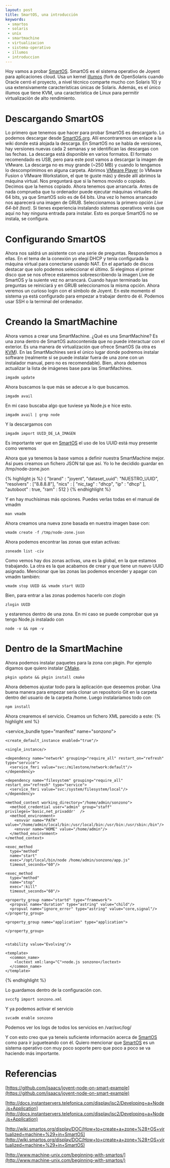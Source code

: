 ```yaml
---
layout: post
title: SmartOS, una introducción
keywords:
 - smartos
 - solaris
 - unix
 - smartmachine
 - virtualizacion
 - sistema-operativo
 - illumos
 - introduccion
---
```


Hoy vamos a probar [SmartOS]. SmartOS es el sistema operativo de Joyent para aplicaciones cloud. Usa un kernel [illumos] (fork de OpenSolaris cuando Oracle cerró el proyecto, a nivel técnico comparte mucho con Solaris 10) y usa extensivamente características únicas de Solaris. Además, es el único illumos que tiene KVM, una característica de Linux para permitir virtualización de alto rendimiento.

# Descargando SmartOS

Lo primero que tenemos que hacer para probar SmartOS es descargarlo. Lo podemos descargar desde [SmartOS.org](http://smartos.org). Allí encontraremos un enlace a la wiki donde está alojada la descarga. En SmartOS no se habla de versiones, hay versiones nuevas cada 2 semanas y se identifican las descargas con las fechas. La descarga está disponible en varios formatos. El formato recomendado es USB, pero para este post vamos a descargar la imagen de VMware. La descarga no es muy grande (~250 MB) y cuando lo tengamos lo descomprimimos en alguna carpeta. Abrimos [VMware Player] (o VMware Fusion o VMware Workstation, el que te guste más) y desde allí abrimos la máquina virtual. Nos preguntará que si la hemos movido o copiado. Decimos que la hemos copiado. Ahora tenemos que arrancarla. Antes de nada comprueba que tu ordenador puede ejecutar máquinas virtuales de 64 bits, ya que SmartOS solo es de 64 bits. Una vez lo hemos arrancado nos aparecerá una imagen de GRUB. Seleccionamos la primero opción _Live 64-bit (text)_. Si tienes experiencia instalando sistemas operativos verás que aquí no hay ninguna entrada para instalar. Esto es porque SmartOS no se instala, se configura.

# Configurando SmartOS

Ahora nos saldrá un asistente con una serie de preguntas. Respondemos a ellas. En el tema de la conexión yo elegí DHCP y tenía configurada la máquina virtual para conectarse usando NAT. En el apartado de discos destacar que solo podemos seleccionar el último. Si elegimos el primer disco que se nos ofrece estaremos sobreescribiendo la imagen Live de SmartOS y la suiente vez no arrancará. Cuando hayan terminado las preguntas se reiniciará y en GRUB seleccionamos la misma opción. Ahora veremos un curioso login con el símbolo de Joyent. En este momento el sistema ya está configurado para empezar a trabajar dentro de él. Podemos usar SSH o la terminal del ordenador.

# Creando la SmartMachine

Ahora vamos a crear una SmartMachine. ¿Qué es una SmartMachine? Es una zona dentro de SmartOS autocontenida que no puede interactuar con el exterior. Es una manera de virtualización que ofrece SmartOS (la otra es [KVM]). En las SmartMachines será el único lugar donde podremos instalar software (realmente sí se puede instalar fuera de una zone con un instalador manual, pero no es recomendable). Bien, ahora debemos actualizar la lista de imágenes base para las SmartMachines.

```
imgadm update
```

Ahora buscamos la que más se adecue a lo que buscamos.

```
imgadm avail
```

En mi caso buscaba algo que tuviese ya Node.js e hice esto.

```
imgadm avail | grep node
```

Y la descargamos con

```
imgadm import UUID_DE_LA_IMAGEN
```

Es importante ver que en [SmartOS] el uso de los UUID está muy presente como veremos

Ahora que ya tenemos la base vamos a definir nuestra SmartMachine mejor. Así pues creamos un fichero JSON tal que así. Yo lo he decidido guardar en /tmp/node-zone.json

{% highlight js %}
{
    "brand" : "joyent",
    "dataset_uuid": "NUESTRO_UUID",
    "resolvers" : ["8.8.8.8"],
    "nics" : [
    	"nic_tag" : "dhcp",
        "ip" : "dhcp"
    ],
    "autoboot" : true,
    "ram" : 512
}
{% endhighlight %}

Y en hay muchísimas más opciones. Puedes verlas todas en el manual de vmadm

```
man vmadm
```

Ahora creamos una nueva zone basada en nuestra imagen base con:

```
vmadm create -f /tmp/node-zone.json
```

Ahora podemos encontrar las zonas que estan activas:

```
zoneadm list -civ
```

Como vemos hay dos zonas activas, una es la global, en la que estamos trabajando. La otra es la que acabamos de crear y que tiene un nuevo UUID asignado. Mencionar que las zonas las podemos encender y apagar con vmadm también:

```
vmadm stop UUID && vmadm start UUID
```

Bien, para entrar a las zonas podemos hacerlo con zlogin

```
zlogin UUID
```

y estaremos dentro de una zona. En mi caso se puede comprobar que ya tengo Node.js instalado con

```
node -v && npm -v
```
# Dentro de la SmartMachine

Ahora podemos instalar paquetes para la zona con pkgin. Por ejemplo digamos que quiero instalar [CMake].

```
pkgin update && pkgin install cmake
```

Ahora debemos ajustar todo para la aplicación que deseemos probar. Una buena manera para empezar sería clonar un repositorio Git en la carpeta dentro del usuario de la carpeta /home. Luego instalaríamos todo con

```
npm install
```

Ahora crearemos el servicio. Creamos un fichero XML parecido a este:
{% highlight xml %}
<?xml version="1.0"?>
<!DOCTYPE service_bundle SYSTEM "/usr/share/lib/xml/dtd/service_bundle.dtd.1">
<service_bundle type="manifest" name="sonzono">
  <service name="site/sonzono" type="service" version="1">

    <create_default_instance enabled="true"/>

    <single_instance/>

    <dependency name="network" grouping="require_all" restart_on="refresh" type="service">
      <service_fmri value="svc:/milestone/network:default"/>
    </dependency>

    <dependency name="filesystem" grouping="require_all" restart_on="refresh" type="service">
      <service_fmri value="svc:/system/filesystem/local"/>
    </dependency>

    <method_context working_directory="/home/admin/sonzono">
      <method_credential user="admin" group="staff" privileges='basic,net_privaddr'  />
      <method_environment>
        <envvar name="PATH" value="/home/admin/local/bin:/usr/local/bin:/usr/bin:/usr/sbin:/bin"/>
        <envvar name="HOME" value="/home/admin"/>
      </method_environment>
    </method_context>

    <exec_method
      type="method"
      name="start"
      exec="/opt/local/bin/node /home/admin/sonzono/app.js"
      timeout_seconds="60"/>

    <exec_method
      type="method"
      name="stop"
      exec=":kill"
      timeout_seconds="60"/>

    <property_group name="startd" type="framework">
      <propval name="duration" type="astring" value="child"/>
      <propval name="ignore_error" type="astring" value="core,signal"/>
    </property_group>

    <property_group name="application" type="application">

    </property_group>


    <stability value="Evolving"/>

    <template>
      <common_name>
        <loctext xml:lang="C">node.js sonzono</loctext>
      </common_name>
    </template>
  </service>
</service_bundle>
{% endhighlight %}

Lo guardamos dentro de la configuración con.

```
svccfg import sonzono.xml
```

Y ya podemos activar el servicio

```
svcadm enable sonzono
```

Podemos ver los logs de todos los servicios en /var/svc/log/

Y con esto creo que ya teneis suficiente información acerca de [SmartOS] como para ir jugueteando con él. Quiero mencionar que [SmartOS] es un sistema operativo con muy poco soporte pero que poco a poco se va haciendo más importante.

# Referencias
[SmartOS]: http://smartos.org
[CMake]: http://cmake.org
[KVM]: http://es.wikipedia.org/wiki/Kernel-based_Virtual_Machine
[VMware Player]: https://my.vmware.com/web/vmware/free
[illumos]: http://wiki.illumos.org/display/illumos/illumos+Home
[https://github.com/isaacs/joyent-node-on-smart-example](https://github.com/isaacs/joyent-node-on-smart-example)

[http://docs.instantservers.telefonica.com/display/isc2/Developing+a+Node.js+Application](http://docs.instantservers.telefonica.com/display/isc2/Developing+a+Node.js+Application)

[http://wiki.smartos.org/display/DOC/How+to+create+a+zone+%28+OS+virtualized+machine+%29+in+SmartOS](http://wiki.smartos.org/display/DOC/How+to+create+a+zone+%28+OS+virtualized+machine+%29+in+SmartOS)

[http://www.machine-unix.com/beginning-with-smartos/](http://www.machine-unix.com/beginning-with-smartos/)
